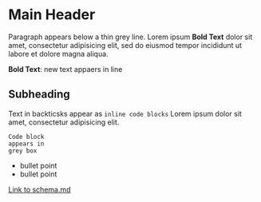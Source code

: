 # Main Header

Paragraph appears below a thin grey line. Lorem ipsum **Bold Text** dolor sit amet, consectetur adipisicing elit, sed do eiusmod tempor incididunt ut labore et dolore magna aliqua.

**Bold Text**: new text appaers in line

## Subheading

Text in backticsks appear as `inline code blocks` Lorem ipsum dolor sit amet, consectetur adipisicing elit.

```
Code block
appears in
grey box
```

* bullet point
* bullet point

[Link to schema.md](./schema.md)
